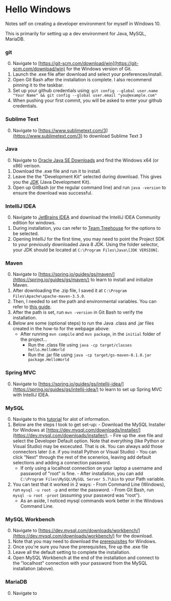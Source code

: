 # Hello Windows
Notes self on creating a developer environment for myself in Windows 10.

This is primarily for setting up a dev environment for Java, MySQL, MariaDB.

### git
  0. Navigate to [https://git-scm.com/download/win](https://git-scm.com/download/win) for the Windows version of Git.
  1. Launch the .exe file after download and select your preferences/install.
  2. Open Git Bash after the installation is complete. I also recommend pinning it to the taskbar.
  3. Set up your github credentials using:
    `git config --global user.name "Your Name" && git config --global user.email "you@example.com"`
  4. When pushing your first commit, you will be asked to enter your github credentials.


### Sublime Text
  0. Navigate to [https://www.sublimetext.com/3](https://www.sublimetext.com/3) to download Sublime Text 3


### Java
  0. Navigate to [Oracle Java SE Downloads](http://www.oracle.com/technetwork/java/javase/downloads/index.html) and find the Windows x64 (or x86) verison.
  1. Download the .exe file and run it to install.
  2. Leave the the "Development Kit" selected during download. This gives you the [JDK](http://stackoverflow.com/questions/11547458/what-is-the-difference-between-jvm-jdk-jre-openjdk) (Java Development Kit).
  3. Open up GitBash (or the regular command line) and run `java -version` to ensure the download was successful.


### IntelliJ IDEA
  0. Navigate to [JetBrains IDEA](https://www.jetbrains.com/idea/) and download the IntelliJ IDEA Community edition for windows.
  1. During installation, you can refer to [Team Treehouse](http://treehouse.github.io/installation-guides/windows/intellij-idea-win.html) for the options to be selected.
  2. Opening IntelliJ for the first time, you may need to point the Project SDK to your previously downloaded Java 8 JDK.
    Using the folder selector, your JDK should be located at `C:\Program Files\Java\[JDK VERSION]`.


### Maven
  0. Navigate to [https://spring.io/guides/gs/maven/](https://spring.io/guides/gs/maven/) to learn to install and initialize Maven.
  1. After downloading the .zip file, I saved it at `C:\Program Files\Apache\apache-maven-3.5.0`.
  2. Then, I needed to set the path and environmental variables. You can refer to [this guide](https://www.mkyong.com/maven/how-to-install-maven-in-windows/).
  3. After the path is set, run `mvn -version` in Git Bash to verify the installation.
  4. Below are some (optional steps) to run the Java .class and .jar files created in the how-to for the webpage above:
      - After running `mvn compile` and `mvn package`, in the `initial` folder of the project...
        - Run the .class file using `java -cp target/classes hello.HelloWorld`
        - Run the .jar file using `java -cp target/gs-maven-0.1.0.jar package.HelloWorld` 


### Spring MVC
  0. Navigate to [https://spring.io/guides/gs/intellij-idea/](https://spring.io/guides/gs/intellij-idea/) to learn to set up Spring MVC with IntelliJ IDEA.


### MySQL
  0. Navigate to this [tutorial](https://corlewsolutions.com/articles/article-21-how-to-install-mysql-server-5-6-on-windows-7-development-machine) for alot of information.
  1. Below are the steps I took to get set-up:
    - Download the MySQL Installer for Windows at [https://dev.mysql.com/downloads/installer/](https://dev.mysql.com/downloads/installer/).
    - Fire up the .exe file and select the Developer Default option. Note that everything (like Python or Visual Studio) may be excecuted. That is ok. You can always add those connectors later (i.e. if you install Python or Visual Studio)
    - You can click "Next" through the rest of the scenerios, leaving add default selections and adding a connection password.
      - If only using a localhost connection on your laptop a username and password of "root" is fine.
    - After installation, you can add `C:\Program Files\MySQL\MySQL Server 5.7\bin` to your Path variable.
  2. You can test that it worked in 2 ways:
    - From Command Line (Windows), run `mysql -u root -p` and enter the password.
    - From Git Bash, run `mysql -u root -proot` (assuming your password was "root").
      - As an aside, I noticed mysql commands work better in the Windows Command Line.


### MySQL Workbench
  0. Navigate to [https://dev.mysql.com/downloads/workbench/](https://dev.mysql.com/downloads/workbench/) for the download.
  1. Note that you may need to download the [prerequisites](https://dev.mysql.com/resources/wb52_prerequisites.html) for Windows.
  2. Once you're sure you have the prerequisites, fire up the .exe file
  3. Leave all the default setting to complete the installation.
  4. Open MySQL Workbench at the end of the installation and connect to the "localhost" connection with your password from the MySQL installation (above).


### MariaDB
  0. Navigate to [](https://mariadb.com/kb/en/mariadb/installing-mariadb-msi-packages-on-windows/)